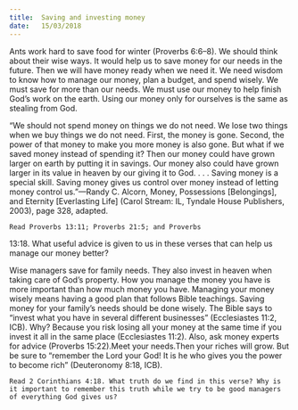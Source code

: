 ```yaml
---
title:  Saving and investing money
date:   15/03/2018
---
```


Ants work hard to save food for winter (Proverbs 6:6–8). We should think about their wise ways. It would help us to save money for our needs in the future. Then we will have money ready when we need it. We need wisdom to know how to manage our money, plan a budget, and spend wisely. We must save for more than our needs. We must use our money to help finish God’s work on the earth. Using our money only for ourselves is the same as stealing from God. 

“We should not spend money on things we do not need. We lose two things when we buy things we do not need. First, the money is gone. Second, the power of that money to make you more money is also gone. But what if we saved money instead of spending it? Then our money could have grown larger on earth by putting it in savings. Our money also could have grown larger in its value in heaven by our giving it to God. . . . Saving money is a special skill. Saving money gives us control over money instead of letting money control us.”—Randy C. Alcorn, Money, Possessions [Belongings], and Eternity [Everlasting Life] (Carol Stream: IL, Tyndale House Publishers, 2003), page 328, adapted. 

`Read Proverbs 13:11; Proverbs 21:5; and Proverbs` 

13:18. What useful advice is given to us in these verses that can help us manage our money better? 

Wise managers save for family needs. They also invest in heaven when taking care of God’s property. How you manage the money you have is more important than how much money you have. Managing your money wisely means having a good plan that follows Bible teachings. Saving money for your family’s needs should be done wisely. The Bible says to “invest what you have in several different businesses” (Ecclesiastes 11:2, ICB). Why? Because you risk losing all your money at the same time if you invest it all in the same place (Ecclesiastes 11:2). Also, ask money experts for advice (Proverbs 15:22).Meet your needs.Then your riches will grow. But be sure to “remember the Lord your God! It is he who gives you the power to become rich” (Deuteronomy 8:18, ICB). 

`Read 2 Corinthians 4:18. What truth do we find in this verse? Why is it important to remember this truth while we try to be good managers of everything God gives us?`